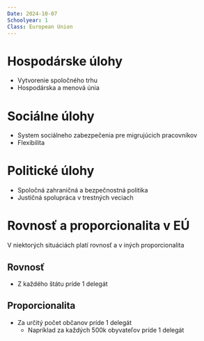 ```yaml
---
Date: 2024-10-07
Schoolyear: 1
Class: European Union
---
```

# Hospodárske úlohy
- Vytvorenie spoločného trhu
- Hospodárska a menová únia
# Sociálne úlohy
- System sociálneho zabezpečenia pre migrujúcich pracovníkov
- Flexibilita
# Politické úlohy
- Spoločná zahraničná a bezpečnostná politika
- Justičná spolupráca v trestných veciach
# Rovnosť a proporcionalita v EÚ
V niektorých situáciách platí rovnosť a v iných proporcionalita
## Rovnosť
- Z každého štátu príde 1 delegát
## Proporcionalita
- Za určitý počet občanov príde 1 delegát
	- Napríklad za každých 500k obyvateľov príde 1 delegát